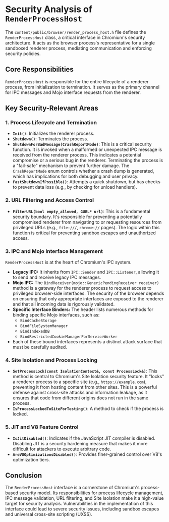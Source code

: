 # Security Analysis of `RenderProcessHost`

The `content/public/browser/render_process_host.h` file defines the `RenderProcessHost` class, a critical interface in Chromium's security architecture. It acts as the browser process's representative for a single sandboxed renderer process, mediating communication and enforcing security policies.

## Core Responsibilities

`RenderProcessHost` is responsible for the entire lifecycle of a renderer process, from initialization to termination. It serves as the primary channel for IPC messages and Mojo interface requests from the renderer.

## Key Security-Relevant Areas

### 1. Process Lifecycle and Termination

- **`Init()`**: Initializes the renderer process.
- **`Shutdown()`**: Terminates the process.
- **`ShutdownForBadMessage(CrashReportMode)`**: This is a critical security function. It is invoked when a malformed or unexpected IPC message is received from the renderer process. This indicates a potential compromise or a serious bug in the renderer. Terminating the process is a "fail-safe" mechanism to prevent further damage. The `CrashReportMode` enum controls whether a crash dump is generated, which has implications for both debugging and user privacy.
- **`FastShutdownIfPossible()`**: Attempts a quick shutdown, but has checks to prevent data loss (e.g., by checking for unload handlers).

### 2. URL Filtering and Access Control

- **`FilterURL(bool empty_allowed, GURL* url)`**: This is a fundamental security boundary. It's responsible for preventing a potentially compromised renderer from navigating to or requesting resources from privileged URLs (e.g., `file:///`, `chrome://` pages). The logic within this function is critical for preventing sandbox escapes and unauthorized access.

### 3. IPC and Mojo Interface Management

`RenderProcessHost` is at the heart of Chromium's IPC system.

- **Legacy IPC:** It inherits from `IPC::Sender` and `IPC::Listener`, allowing it to send and receive legacy IPC messages.
- **Mojo IPC:** The `BindReceiver(mojo::GenericPendingReceiver receiver)` method is a gateway for the renderer process to request access to privileged browser-side interfaces. The security of the browser depends on ensuring that only appropriate interfaces are exposed to the renderer and that all incoming data is rigorously validated.
- **Specific Interface Binders:** The header lists numerous methods for binding specific Mojo interfaces, such as:
    - `BindCacheStorage`
    - `BindFileSystemManager`
    - `BindIndexedDB`
    - `BindRestrictedCookieManagerForServiceWorker`
- Each of these bound interfaces represents a distinct attack surface that must be carefully audited.

### 4. Site Isolation and Process Locking

- **`SetProcessLock(const IsolationContext&, const ProcessLock&)`**: This method is central to Chromium's Site Isolation security feature. It "locks" a renderer process to a specific site (e.g., `https://example.com`), preventing it from hosting content from other sites. This is a powerful defense against cross-site attacks and information leakage, as it ensures that code from different origins does not run in the same process.
- **`IsProcessLockedToSiteForTesting()`**: A method to check if the process is locked.

### 5. JIT and V8 Feature Control

- **`IsJitDisabled()`**: Indicates if the JavaScript JIT compiler is disabled. Disabling JIT is a security hardening measure that makes it more difficult for attackers to execute arbitrary code.
- **`AreV8OptimizationsDisabled()`**: Provides finer-grained control over V8's optimization tiers.

## Conclusion

The `RenderProcessHost` interface is a cornerstone of Chromium's process-based security model. Its responsibilities for process lifecycle management, IPC message validation, URL filtering, and Site Isolation make it a high-value target for security analysis. Vulnerabilities in the implementation of this interface could lead to severe security issues, including sandbox escapes and universal cross-site scripting (UXSS).